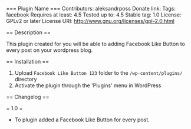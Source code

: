 === Plugin Name ===
Contributors: aleksandrposs
Donate link: 
Tags: facebook
Requires at least: 4.5
Tested up to: 4.5
Stable tag: 1.0
License: GPLv2 or later
License URI: http://www.gnu.org/licenses/gpl-2.0.html

== Description ==

This plugin created for you will be able to adding Facebook Like Button to every post on your wordpress blog.

== Installation ==

1. Upload `Facebook Like Button 123` folder to the `/wp-content/plugins/` directory
2. Activate the plugin through the 'Plugins' menu in WordPress

== Changelog ==

= 1.0 = 
* To plugin added a Facebook Like Button for every post.
